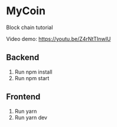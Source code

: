 # MyCoin
Block chain tutorial

Video demo: https://youtu.be/Z4rNtTInwIU

## Backend
1. Run npm install
2. Run npm start

## Frontend
1. Run yarn
2. Run yarn dev
